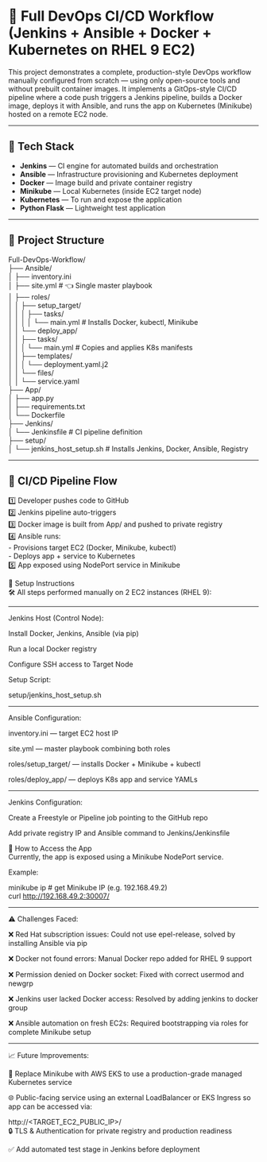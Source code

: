 # 🚀 Full DevOps CI/CD Workflow (Jenkins + Ansible + Docker + Kubernetes on RHEL 9 EC2)

This project demonstrates a complete, production-style DevOps workflow manually configured from scratch — using only open-source tools and without prebuilt container images. It implements a GitOps-style CI/CD pipeline where a code push triggers a Jenkins pipeline, builds a Docker image, deploys it with Ansible, and runs the app on Kubernetes (Minikube) hosted on a remote EC2 node.

---

## 🔧 Tech Stack

- **Jenkins** — CI engine for automated builds and orchestration
- **Ansible** — Infrastructure provisioning and Kubernetes deployment
- **Docker** — Image build and private container registry
- **Minikube** — Local Kubernetes (inside EC2 target node)
- **Kubernetes** — To run and expose the application
- **Python Flask** — Lightweight test application

---

## 📁 Project Structure

Full-DevOps-Workflow/  
├── Ansible/  
│ ├── inventory.ini  
│ ├── site.yml # 👈 Single master playbook  
│ ├── roles/  
│ │ ├── setup_target/  
│ │ │ ├── tasks/  
│ │ │ │ └── main.yml # Installs Docker, kubectl, Minikube  
│ │ └── deploy_app/  
│ │ ├── tasks/  
│ │ │ └── main.yml # Copies and applies K8s manifests  
│ │ ├── templates/  
│ │ │ └── deployment.yaml.j2  
│ │ └── files/  
│ │ └── service.yaml  
├── App/  
│ ├── app.py  
│ ├── requirements.txt  
│ └── Dockerfile  
├── Jenkins/  
│ └── Jenkinsfile # CI pipeline definition  
├── setup/  
│ └── jenkins_host_setup.sh # Installs Jenkins, Docker, Ansible, Registry  


---

## 🚀 CI/CD Pipeline Flow


1️⃣ Developer pushes code to GitHub  
2️⃣ Jenkins pipeline auto-triggers  
3️⃣ Docker image is built from App/ and pushed to private registry  
4️⃣ Ansible runs:  
     - Provisions target EC2 (Docker, Minikube, kubectl)  
     - Deploys app + service to Kubernetes  
5️⃣ App exposed using NodePort service in Minikube  

🧭 Setup Instructions  
🛠️ All steps performed manually on 2 EC2 instances (RHEL 9):  

----
Jenkins Host (Control Node):

Install Docker, Jenkins, Ansible (via pip)  

Run a local Docker registry  

Configure SSH access to Target Node  

Setup Script:  

setup/jenkins_host_setup.sh  

----
Ansible Configuration:

inventory.ini — target EC2 host IP  

site.yml — master playbook combining both roles  

roles/setup_target/ — installs Docker + Minikube + kubectl  

roles/deploy_app/ — deploys K8s app and service YAMLs  

----
Jenkins Configuration:

Create a Freestyle or Pipeline job pointing to the GitHub repo  

Add private registry IP and Ansible command to Jenkins/Jenkinsfile  

🔎 How to Access the App   
Currently, the app is exposed using a Minikube NodePort service.  

Example:

minikube ip      # get Minikube IP (e.g. 192.168.49.2)  
curl http://192.168.49.2:30007/  

----
⚠️ Challenges Faced:

❌ Red Hat subscription issues: Could not use epel-release, solved by installing Ansible via pip

❌ Docker not found errors: Manual Docker repo added for RHEL 9 support

❌ Permission denied on Docker socket: Fixed with correct usermod and newgrp

❌ Jenkins user lacked Docker access: Resolved by adding jenkins to docker group

❌ Ansible automation on fresh EC2s: Required bootstrapping via roles for complete Minikube setup

----
📈 Future Improvements:

🔄 Replace Minikube with AWS EKS to use a production-grade managed Kubernetes service  

🌐 Public-facing service using an external LoadBalancer or EKS Ingress so app can be accessed via:  

http://<TARGET_EC2_PUBLIC_IP>/  
🔒 TLS & Authentication for private registry and production readiness  

✅ Add automated test stage in Jenkins before deployment  

